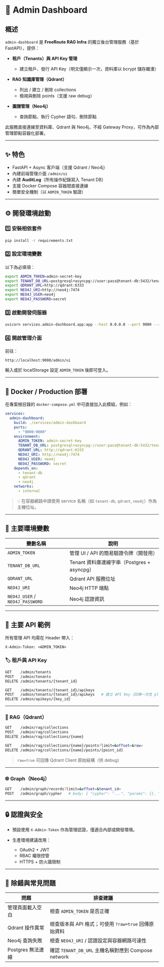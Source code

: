 # 🧭 Admin Dashboard

## 概述

`admin-dashboard` 是 **FreeRoute RAG Infra** 的獨立後台管理服務（基於 FastAPI），提供：

* **租戶（Tenants）與 API Key 管理**

  * 建立租戶、發行 API Key（明文僅顯示一次，資料庫以 bcrypt 儲存雜湊）
* **RAG 知識庫管理（Qdrant）**

  * 列出 / 建立 / 刪除 collections
  * 檢視與刪除 points（支援 raw debug）
* **圖譜管理（Neo4j）**

  * 查詢節點、執行 Cypher 語句、刪除節點

此服務直接連線至資料庫、Qdrant 與 Neo4j，不經 Gateway Proxy，可作為內部管理節點容器化部署。

---

## ✨ 特色

* FastAPI + Async 客戶端（支援 Qdrant / Neo4j）
* 內建前端管理介面 `/admin/ui`
* 內建 **AuditLog**（所有操作紀錄寫入 Tenant DB）
* 支援 Docker Compose 容器間直接連線
* 簡單安全機制（以 `ADMIN_TOKEN` 驗證）

---

## ⚙️ 開發環境啟動

### 1️⃣ 安裝相依套件

```bash
pip install -r requirements.txt
```

### 2️⃣ 設定環境變數

以下為必填項：

```bash
export ADMIN_TOKEN=admin-secret-key
export TENANT_DB_URL=postgresql+asyncpg://user:pass@tenant-db:5432/tenants
export QDRANT_URL=http://qdrant:6333
export NEO4J_URI=http://neo4j:7474
export NEO4J_USER=neo4j
export NEO4J_PASSWORD=secret
```

### 3️⃣ 啟動開發伺服器

```bash
uvicorn services.admin-dashboard.app:app --host 0.0.0.0 --port 9000 --reload
```

### 4️⃣ 開啟管理介面

前往：

```
http://localhost:9000/admin/ui
```

輸入或於 localStorage 設定 `ADMIN_TOKEN` 後即可登入。

---

## 🐳 Docker / Production 部署

在專案根目錄的 `docker-compose.yml` 中可直接加入此模組，例如：

```yaml
services:
  admin-dashboard:
    build: ./services/admin-dashboard
    ports:
      - "9000:9000"
    environment:
      ADMIN_TOKEN: admin-secret-key
      TENANT_DB_URL: postgresql+asyncpg://user:pass@tenant-db:5432/tenants
      QDRANT_URL: http://qdrant:6333
      NEO4J_URI: http://neo4j:7474
      NEO4J_USER: neo4j
      NEO4J_PASSWORD: secret
    depends_on:
      - tenant-db
      - qdrant
      - neo4j
    networks:
      - internal
```

> 💡 在容器網路中請使用 service 名稱（如 `tenant-db`, `qdrant`, `neo4j`）作為主機位址。

---

## 🔑 主要環境變數

| 變數名稱                            | 說明                                 |
| ------------------------------- | ---------------------------------- |
| `ADMIN_TOKEN`                   | 管理 UI / API 的簡易驗證令牌（開發用）           |
| `TENANT_DB_URL`                 | Tenant 資料庫連線字串（Postgres + asyncpg） |
| `QDRANT_URL`                    | Qdrant API 服務位址                    |
| `NEO4J_URI`                     | Neo4j HTTP 端點                      |
| `NEO4J_USER` / `NEO4J_PASSWORD` | Neo4j 認證資訊                         |

---

## 📡 主要 API 範例

所有管理 API 均需在 Header 帶入：

```
X-Admin-Token: <ADMIN_TOKEN>
```

### 🏷️ 租戶與 API Key

```bash
GET    /admin/tenants
POST   /admin/tenants
DELETE /admin/tenants/{tenant_id}

GET    /admin/tenants/{tenant_id}/apikeys
POST   /admin/tenants/{tenant_id}/apikeys   # 建立 API Key（回傳一次性 plaintext）
DELETE /admin/apikeys/{key_id}
```

---

### 🧠 RAG（Qdrant）

```bash
GET    /admin/rag/collections
POST   /admin/rag/collections
DELETE /admin/rag/collections/{name}

GET    /admin/rag/collections/{name}/points?limit=&offset=&raw=
DELETE /admin/rag/collections/{name}/points/{point_id}
```

> `raw=true` 可回傳 Qdrant Client 原始結構（供 debug）

---

### 🌐 Graph（Neo4j）

```bash
GET    /admin/graph/records?limit=&offset=&tenant_id=
POST   /admin/graph/cypher   # body: { "cypher": "...", "params": {}, "read": true }
```

---

## 🔒 認證與安全

* 預設使用 `X-Admin-Token` 作為管理認證，僅適合內部或開發環境。
* 生產環境建議改用：

  * OAuth2 + JWT
  * RBAC 權限控管
  * HTTPS + 防火牆限制

---

## 🧩 除錯與常見問題

| 問題            | 排查建議                                       |
| ------------- | ------------------------------------------ |
| 管理頁面載入空白      | 檢查 `ADMIN_TOKEN` 是否正確                      |
| Qdrant 操作異常   | 檢查版本與 API 格式；可使用 `?raw=true` 回傳原始資料        |
| Neo4j 查詢失敗    | 檢查 `NEO4J_URI` / 認證設定與容器網路可達性              |
| Postgres 無法連線 | 確認 `TENANT_DB_URL` 主機名稱對應到 Compose network |

